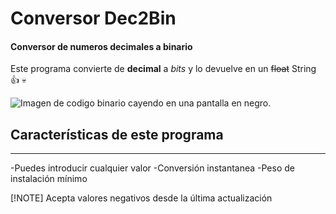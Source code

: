 # Conversor Dec2Bin
#### Conversor de numeros decimales a binario

Este programa convierte de **decimal** a *bits* y lo devuelve en un ~~float~~ String :+1: :skull:

![Imagen de codigo binario cayendo en una pantalla en negro.](https://www.aluracursos.com/blog/assets/entienda-el-codigo-binario/banner.jpg)

## Características de este programa

---

-Puedes introducir cualquier valor
-Conversión instantanea
-Peso de instalación mínimo

[!NOTE]
Acepta valores negativos desde la última actualización
